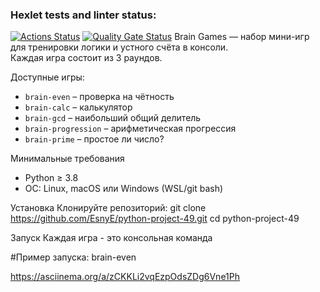 ### Hexlet tests and linter status:
[![Actions Status](https://github.com/EsnyE/python-project-49/actions/workflows/hexlet-check.yml/badge.svg)](https://github.com/EsnyE/python-project-49/actions)
[![Quality Gate Status](https://sonarcloud.io/api/project_badges/measure?project=EsnyE_python-project-49&metric=alert_status)](https://sonarcloud.io/summary/new_code?id=EsnyE_python-project-49)
Brain Games — набор мини-игр для тренировки логики и устного счёта в консоли.  
Каждая игра состоит из 3 раундов.

Доступные игры:
- `brain-even` – проверка на чётность
- `brain-calc` – калькулятор
- `brain-gcd` – наибольший общий делитель
- `brain-progression` – арифметическая прогрессия
- `brain-prime` – простое ли число?

Минимальные требования
- Python ≥ 3.8
- ОС: Linux, macOS или Windows (WSL/git bash)

Установка
Клонируйте репозиторий:
git clone https://github.com/EsnyE/python-project-49.git
cd python-project-49

Запуск
Каждая игра - это консольная команда

#Пример запуска: brain-even

https://asciinema.org/a/zCKKLi2vqEzpOdsZDg6Vne1Ph